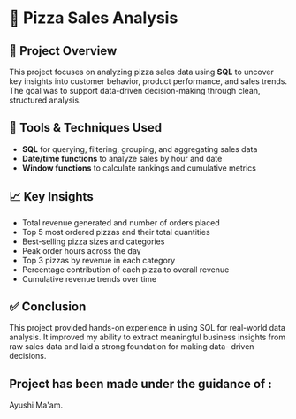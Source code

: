 # 🍕 Pizza Sales Analysis

## 📌 Project Overview  
This project focuses on analyzing pizza sales data using **SQL** to uncover key insights into customer behavior, product performance, and sales trends. The goal was to support data-driven decision-making through clean, structured analysis.

## 🧰 Tools & Techniques Used  
- **SQL** for querying, filtering, grouping, and aggregating sales data  
- **Date/time functions** to analyze sales by hour and date  
- **Window functions** to calculate rankings and cumulative metrics  

## 📈 Key Insights  
- Total revenue generated and number of orders placed  
- Top 5 most ordered pizzas and their total quantities  
- Best-selling pizza sizes and categories  
- Peak order hours across the day  
- Top 3 pizzas by revenue in each category  
- Percentage contribution of each pizza to overall revenue  
- Cumulative revenue trends over time

## ✅ Conclusion  
This project provided hands-on experience in using SQL for real-world data analysis. It improved my ability to extract meaningful business insights from raw sales data and laid a strong foundation for making data- driven decisions.

## Project has been made under the guidance of :
Ayushi Ma'am.
